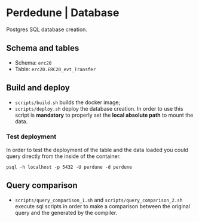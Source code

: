 # Perdedune | Database 

Postgres SQL database creation.

## Schema and tables

- Schema: `erc20` 
- Table: `erc20.ERC20_evt_Transfer`

## Build and deploy

- `scripts/build.sh` builds the docker image;
- `scripts/deploy.sh` deploy the database creation. In order to use this script is **mandatory** to properly set the **local absolute path** to mount the data.
 

### Test deployment
In order to test the deployment of the table and the data loaded you could query directly from the inside of the container.

``
psql -h localhost -p 5432 -U perdune -d perdune
``

## Query comparison
- `scripts/query_comparison_1.sh` and `scripts/query_comparison_2.sh` execute sql scripts in order to make a comparison between the original query and the generated by the compiler.
